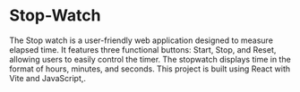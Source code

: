 # Stop-Watch
The Stop watch is a user-friendly web application designed to measure elapsed time. It features three functional buttons: Start, Stop, and Reset, allowing users to easily control the timer. The stopwatch displays time in the format of hours, minutes, and seconds. This project is built using React with Vite and JavaScript,.
